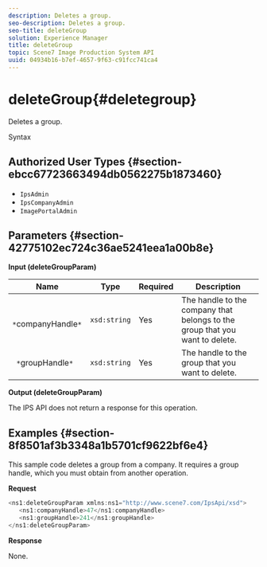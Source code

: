 ```yaml
---
description: Deletes a group.
seo-description: Deletes a group.
seo-title: deleteGroup
solution: Experience Manager
title: deleteGroup
topic: Scene7 Image Production System API
uuid: 04934b16-b7ef-4657-9f63-c91fcc741ca4
---
```


# deleteGroup{#deletegroup}

Deletes a group.

 Syntax 

## Authorized User Types {#section-ebcc67723663494db0562275b1873460}

* `IpsAdmin` 
* `IpsCompanyAdmin` 
* `ImagePortalAdmin`

## Parameters {#section-42775102ec724c36ae5241eea1a00b8e}

**Input (deleteGroupParam)** 

|  Name  | Type  | Required  | Description  |
|---|---|---|---|
|  ` *`companyHandle`*`  | `xsd:string`  | Yes  | The handle to the company that belongs to the group that you want to delete.  |
|  ` *`groupHandle`*`  | `xsd:string`  | Yes  | The handle to the group that you want to delete.  |

**Output (deleteGroupParam)**

The IPS API does not return a response for this operation.

## Examples {#section-8f8501af3b3348a1b5701cf9622bf6e4}

This sample code deletes a group from a company. It requires a group handle, which you must obtain from another operation.

**Request** 

```java
<ns1:deleteGroupParam xmlns:ns1="http://www.scene7.com/IpsApi/xsd">
   <ns1:companyHandle>47</ns1:companyHandle>
   <ns1:groupHandle>241</ns1:groupHandle>
</ns1:deleteGroupParam>
```

**Response**

None. 
